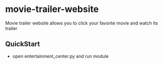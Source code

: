 # movie-trailer-website

Movie trailer website allows you to click your favorite movie and watch its trailer

## QuickStart

* open entertainment_center.py and run module
